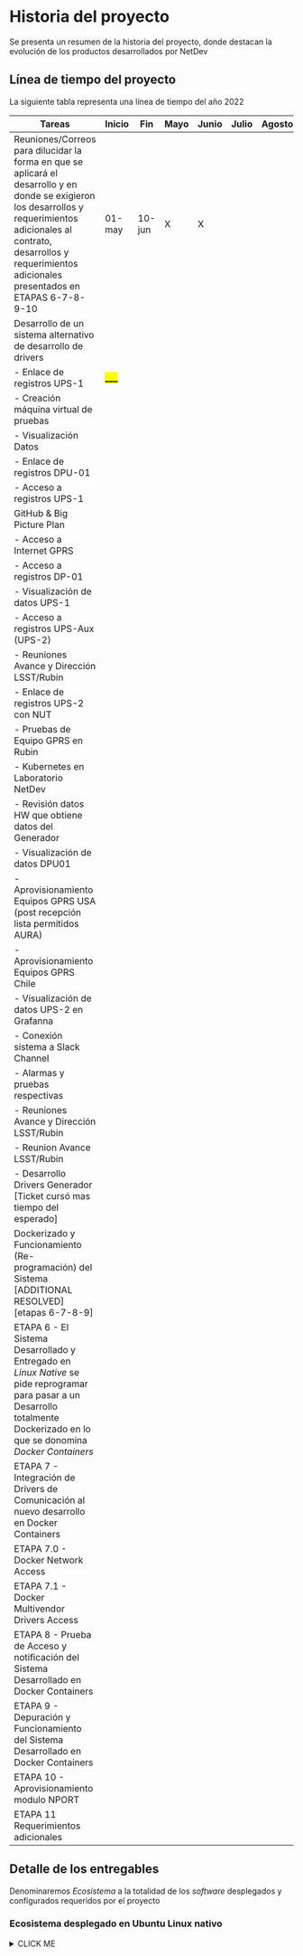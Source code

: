 # Historia del proyecto

Se presenta un resumen de la historia del proyecto, donde destacan la evolución de los productos desarrollados por NetDev

## Línea de tiempo del proyecto

La siguiente tabla representa una línea de tiempo del año 2022

| Tareas                                                                                                                                                                                                                                 | Inicio                                            | Fin    | Mayo | Junio | Julio | Agosto | Septiembre | Octubre | Noviembre | Diciembre |
| -------------------------------------------------------------------------------------------------------------------------------------------------------------------------------------------------------------------------------------- | ------------------------------------------------- | ------ | ---- | ----- | ----- | ------ | ---------- | ------- | --------- | --------- |
| Reuniones/Correos para dilucidar la forma en que se aplicará el desarrollo y en donde se exigieron los desarrollos y requerimientos adicionales al contrato, desarrollos y requerimientos adicionales presentados en ETAPAS 6-7-8-9-10 | 01-may                                            | 10-jun | X    | X     |       |        |
| Desarrollo de un sistema alternativo de desarrollo de drivers                                                                                                                                                                          |                                                   |        |      |       |       |        |
| - Enlace de registros UPS-1                                                                                                                                                                                                            | <span style='background:yellow'>**\_\_\_**</span> |        |      |       |       |        |            |         |           |
| - Creación máquina virtual de pruebas                                                                                                                                                                                                  |                                                   |        |      |       |       |        |            |         |           |
| - Visualización Datos                                                                                                                                                                                                                  |                                                   |        |      |       |       |        |            |         |           |
| - Enlace de registros DPU-01                                                                                                                                                                                                           |                                                   |        |      |       |       |        |            |         |           |
| - Acceso a registros UPS-1                                                                                                                                                                                                             |                                                   |        |      |       |       |        |            |         |           |
| GitHub & Big Picture Plan                                                                                                                                                                                                              |                                                   |        |      |       |       |        |            |         |           |
| - Acceso a Internet GPRS                                                                                                                                                                                                               |                                                   |        |      |       |       |        |            |         |           |
| - Acceso a registros DP-01                                                                                                                                                                                                             |                                                   |        |      |       |       |        |            |         |           |
| - Visualización de datos UPS-1                                                                                                                                                                                                         |                                                   |        |      |       |       |        |            |         |           |
| - Acceso a registros UPS-Aux (UPS-2)                                                                                                                                                                                                   |                                                   |        |      |       |       |        |            |         |           |
| - Reuniones Avance y Dirección LSST/Rubin                                                                                                                                                                                              |                                                   |        |      |       |       |        |            |         |           |
| - Enlace de registros UPS-2 con NUT                                                                                                                                                                                                    |                                                   |        |      |       |       |        |            |         |           |
| - Pruebas de Equipo GPRS en Rubin                                                                                                                                                                                                      |                                                   |        |      |       |       |        |            |         |           |
| - Kubernetes en Laboratorio NetDev                                                                                                                                                                                                     |                                                   |        |      |       |       |        |            |         |           |
| - Revisión datos HW que obtiene datos del Generador                                                                                                                                                                                    |                                                   |        |      |       |       |        |            |         |           |
| - Visualización de datos DPU01                                                                                                                                                                                                         |                                                   |        |      |       |       |        |            |         |           |
| - Aprovisionamiento Equipos GPRS USA (post recepción lista permitidos AURA)                                                                                                                                                            |                                                   |        |      |       |       |        |            |         |           |
| - Aprovisionamiento Equipos GPRS Chile                                                                                                                                                                                                 |                                                   |        |      |       |       |        |            |         |           |
| - Visualización de datos UPS-2 en Grafanna                                                                                                                                                                                             |                                                   |        |      |       |       |        |            |         |           |
| - Conexión sistema a Slack Channel                                                                                                                                                                                                     |                                                   |        |      |       |       |        |            |         |           |
| - Alarmas y pruebas respectivas                                                                                                                                                                                                        |                                                   |        |      |       |       |        |            |         |           |
| - Reuniones Avance y Dirección LSST/Rubin                                                                                                                                                                                              |                                                   |        |      |       |       |        |            |         |           |
| - Reunion Avance LSST/Rubin                                                                                                                                                                                                            |                                                   |        |      |       |       |        |            |         |           |
| - Desarrollo Drivers Generador [Ticket cursó mas tiempo del esperado]                                                                                                                                                                  |                                                   |        |      |       |       |        |            |         |           |
| Dockerizado y Funcionamiento (Re-programación) del Sistema [ADDITIONAL RESOLVED][etapas 6-7-8-9]                                                                                                                                       |                                                   |        |      |       |       |        |            |         |           |
| ETAPA 6 - El Sistema Desarrollado y Entregado en _Linux Native_ se pide reprogramar para pasar a un Desarrollo totalmente Dockerizado en lo que se donomina _Docker Containers_                                                        |                                                   |        |      |       |       |        |            |         |           |
| ETAPA 7 - Integración de Drivers de Comunicación al nuevo desarrollo en Docker Containers                                                                                                                                              |                                                   |        |      |       |       |        |            |         |           |
| ETAPA 7.0 - Docker Network Access                                                                                                                                                                                                      |                                                   |        |      |       |       |        |            |         |           |
| ETAPA 7.1 - Docker Multivendor Drivers Access                                                                                                                                                                                          |                                                   |        |      |       |       |        |            |         |           |
| ETAPA 8 - Prueba de Acceso y notificación del Sistema Desarrollado en Docker Containers                                                                                                                                                |                                                   |        |      |       |       |        |            |         |           |
| ETAPA 9 - Depuración y Funcionamiento del Sistema Desarrollado en Docker Containers                                                                                                                                                    |                                                   |        |      |       |       |        |            |         |           |
| ETAPA 10 - Aprovisionamiento modulo NPORT                                                                                                                                                                                              |                                                   |        |      |       |       |        |            |         |           |
| ETAPA 11 Requerimientos adicionales                                                                                                                                                                                                    |                                                   |        |      |       |       |        |            |         |           |

## Detalle de los entregables

Denominaremos _Ecosistema_ a la totalidad de los _software_ desplegados y configurados requeridos por el proyecto

### Ecosistema desplegado en Ubuntu Linux nativo

<details><summary>CLICK ME</summary>
<p>

#### We can hide anything, even code!

```ruby
   puts "Hello World"
```

</p>
</details>
